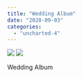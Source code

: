```yaml
---
title: "Wedding Album"
date: "2020-09-03"
categories: 
  - "uncharted-4"
---
```


[![](images/Uncharted™-4_-A-Thiefs-End_20200122204317.jpg)](images/Uncharted™-4_-A-Thiefs-End_20200122204317.jpg)
[![](images/Uncharted™-4_-A-Thiefs-End_20200122204317.jpg)](images/Uncharted™-4_-A-Thiefs-End_20200122204317.jpg)

Wedding Album
